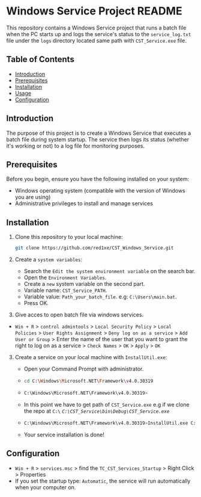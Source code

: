# Windows Service Project README

This repository contains a Windows Service project that runs a batch file when the PC starts up and logs the service's status to the `service_log.txt` file under the `logs` directory located same path with `CST_Service.exe` file.

## Table of Contents

- [Introduction](#introduction)
- [Prerequisites](#prerequisites)
- [Installation](#installation)
- [Usage](#usage)
- [Configuration](#configuration)

## Introduction

The purpose of this project is to create a Windows Service that executes a batch file during system startup. The service then logs its status (whether it's working or not) to a log file for monitoring purposes.

## Prerequisites

Before you begin, ensure you have the following installed on your system:

- Windows operating system (compatible with the version of Windows you are using)
- Administrative privileges to install and manage services

## Installation

1. Clone this repository to your local machine:

   ```bash
   git clone https://github.com/red1xe/CST_Windows_Service.git
   ```

2. Create a `system variables`:

   - Search the `Edit the system environment variable` on the search bar.
   - Open the `Environment Variables`.
   - Create a `new` system variable on the second part.
   - Variable name: `CST_Service_PATH`.
   - Variable value: `Path_your_batch_file`. e.g: `C:\Users\main.bat`.
   - Press OK.

3. Give acces to open batch file via windows services.

- `Win + R` > `control admintools` > `Local Security Policy` > `Local Policies` > `User Rights Assignment` > `Deny log on as a service` > `Add User or Group` > Enter the name of the user that you want to grant the right to log on as a service > `Check Names` > `OK` > `Apply` > `OK`

3. Create a service on your local machine with `InstallUtil.exe`:

   - Open your Command Prompt with administrator.
   - ```bash
     cd C:\Windows\Microsoft.NET\Framework\v4.0.30319
     ```
   - ```bash
     C:\Windows\Microsoft.NET\Framework\v4.0.30319>
     ```
   - In this point we have to get path of `CST_Service.exe` e.g if we clone the repo at `C:\` _`C:\CST_Service\bin\Debug\CST_Service.exe`_

   - ```bash
     C:\Windows\Microsoft.NET\Framework\v4.0.30319>InstallUtil.exe C:\CST_Service\bin\Debug\CST_Service.exe
     ```
   - Your service installation is done!

## Configuration

- `Win + R` > `services.msc` > find the `TC_CST_Services_Startup` > Right Click > Properties
- If you set the startup type: `Automatic`, the service will run automatically when your computer on.
